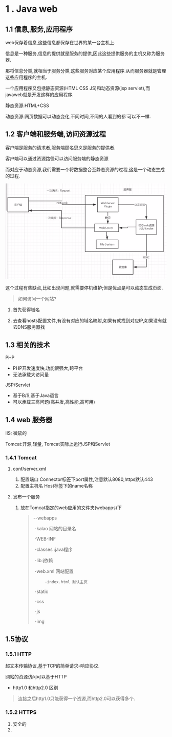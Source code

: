 # 1 . Java web

## 1.1 信息,服务,应用程序

web保存着信息,这些信息都保存在世界的某一台主机上.

信息是一种服务,信息的提供就是服务的提供,因此这些提供服务的主机又称为服务器.

那将信息分类,就相当于服务分类,这些服务对应某个应用程序.从而服务器就是管理这些应用程序的主机.



一个应用程序又包括静态资源(HTML CSS JS)和动态资源(jsp servlet),而javaweb就是开发这样的应用程序.

静态资源:HTML+CSS

动态资源:网页数据可以动态变化,不同时间,不同的人看到的都`可以不一样.



## 1.2 客户端和服务端,访问资源过程

客户端是服务的请求者,服务端顾名思义是服务的提供者.

客户端可以通过资源路径可以访问服务端的静态资源

而对应于动态资源,我们需要一个将数据整合至静态资源的过程,这是一个动态生成的过程.

![image-20210124213111553](https://github.com/kalao/Images/blob/master/Javaweb.md/20210124213111553.png)

这个过程有些缺点,比如出现问题,就需要停机维护;但是优点是可以动态生成页面.

> 如何访问一个网站?

1. 首先获得域名

2. 去查看hosts配置文件,有没有对应的域名映射,如果有就找到对应IP,如果没有就去DNS服务器找

   

## 1.3 相关的技术

PHP

- PHP开发速度快,功能很强大,跨平台
- 无法承载大访问量

JSP/Servlet

- 基于B/S,基于Java语言
- 可以承载三高问题(高并发,高性能,高可用)

## 1.4 web 服务器

IIS: 微软的 

Tomcat:开源,轻量, Tomcat实际上运行JSP和Servlet

### 1.4.1 Tomcat

1. conf/server.xml

   1. 配置端口 Connector标签下port属性,注意默认8080,https默认443
   2. 配置主机名 Host标签下的name名称

2. 发布一个服务

   1. 放在Tomcat指定的web应用的文件夹(webapps)下

      > --webapps
      >
      > ​	-kalao 网站的目录名
      >
      > ​           -WEB-INF
      >
      > ​                 -classes :java程序
      >
      > ​				-lib:j依赖
      >
      > ​                -web.xml 网站配置
      >
      >  		 -index.html 默认主页      
      >
      > ​          -static 
      >
      > ​				-css
      >
      > ​				-js
      >
      > ​				-img             



## 1.5协议

### 1.5.1 HTTP

超文本传输协议,基于TCP的简单请求-响应协议.

网站的资源访问可以基于HTTP

- http1.0 和http2.0 区别

> 连接之后http1.0只能获得一个资源,而http2.0可以获得多个.

### 1.5.2 HTTPS

1. 安全的
2. 
